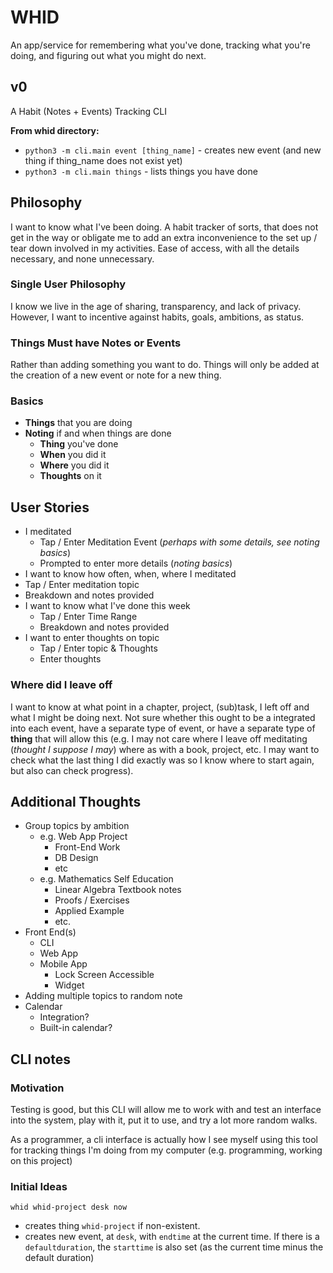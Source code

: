# WHID
An app/service for remembering what you've done, tracking what you're doing, and figuring out what you might do next.

## v0
A Habit (Notes + Events) Tracking CLI

**From whid directory:**
- `python3 -m cli.main event [thing_name]` - creates new event (and new thing if thing_name does not exist yet)
- `python3 -m cli.main things` - lists things you have done

## Philosophy
I want to know what I've been doing. A habit tracker of sorts, that does not get in the way or obligate me to add an extra inconvenience to the set up / tear down involved in my activities. Ease of access, with all the details necessary, and none unnecessary.

### Single User Philosophy
I know we live in the age of sharing, transparency, and lack of privacy. However, I want to incentive against habits, goals, ambitions, as status.

### Things Must have Notes or Events
Rather than adding something you want to do. Things will only be added at the creation of a new event or note for a new thing.

### Basics
-  **Things** that you are doing
- **Noting** if and when things are done
  - **Thing** you've done
  - **When** you did it
  - **Where** you did it
  - **Thoughts** on it

## User Stories
- I meditated
   - Tap / Enter Meditation Event (*perhaps with some details, see noting basics*)
   - Prompted to enter more details (*noting basics*)
- I want to know how often, when, where I meditated
 - Tap / Enter meditation topic
 - Breakdown and notes provided
- I want to know what I've done this week
  - Tap / Enter Time Range
  - Breakdown and notes provided
- I want to enter thoughts on topic
  - Tap / Enter topic & Thoughts
  - Enter thoughts

### Where did I leave off
I want to know at what point in a chapter, project, (sub)task, I left off and what I might be doing next. Not sure whether this ought to be a integrated into each event, have a separate type of event, or have a separate type of **thing** that will allow this (e.g. I may not care where I leave off meditating (*thought I suppose I may*) where as with a book, project, etc. I may want to check what the last thing I did exactly was so I know where to start again, but also can check progress).

## Additional Thoughts
- Group topics by ambition
  - e.g. Web App Project
    - Front-End Work
    - DB Design
    - etc
  - e.g. Mathematics Self Education
    - Linear Algebra Textbook notes
    - Proofs / Exercises
    - Applied Example
    - etc.
- Front End(s)
  - CLI
  - Web App
  - Mobile App
    - Lock Screen Accessible
    - Widget
- Adding multiple topics to random note
- Calendar
  - Integration?
  - Built-in calendar?


## CLI notes
### Motivation

Testing is good, but this CLI will allow me to work with and test an interface into the system, play with it, put it to use, and try a lot more random walks.

As a programmer, a cli interface is actually how I see myself using this tool for tracking things I'm doing from my computer (e.g. programming, working on this project)


### Initial Ideas

`whid whid-project desk now`
- creates thing `whid-project` if non-existent.
- creates new event, at `desk`, with `endtime` at the current time. If there is a `defaultduration`, the `starttime` is also set (as the current time minus the default duration)

